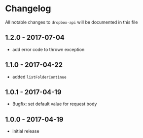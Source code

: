 # Changelog

All notable changes to `dropbox-api` will be documented in this file

## 1.2.0 - 2017-07-04

- add error code to thrown exception

## 1.1.0 - 2017-04-22

- added `listFolderContinue`

## 1.0.1 - 2017-04-19

- Bugfix: set default value for request body

## 1.0.0 - 2017-04-19

- initial release
